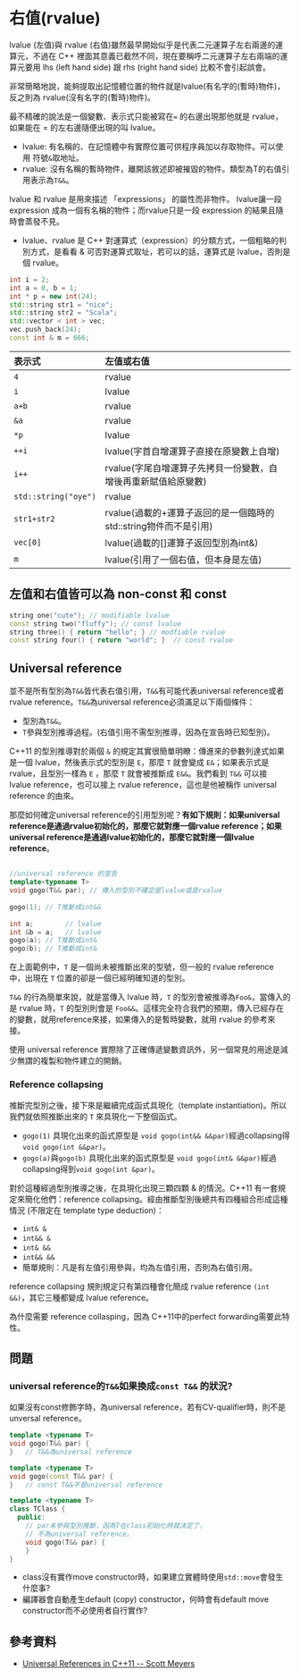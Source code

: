 # 右值\(rvalue\)

lvalue \(左值\)與 rvalue \(右值\)雖然最早開始似乎是代表二元運算子左右兩邊的運算元，不過在 C++ 裡面其意義已截然不同，現在要稱呼二元運算子左右兩端的運算元要用 lhs \(left hand side\) 跟 rhs \(right hand side\) 比較不會引起誤會。

非常簡略地說，能夠提取出記憶體位置的物件就是lvalue\(有名字的\(暫時\)物件\)，反之則為 rvalue\(沒有名字的\(暫時\)物件\)。

最不精確的說法是一個變數、表示式只能被寫在`=` 的右邊出現那他就是 rvalue，如果能在 = 的左右邊隨便出現的叫 lvalue。

* lvalue: 有名稱的、在記憶體中有實際位置可供程序員加以存取物件。可以使用 符號`&`取地址。
* rvalue: 沒有名稱的暫時物件，離開該敘述即被摧毀的物件。類型為T的右值引用表示為`T&&`。

lvalue 和 rvalue 是用來描述 「expressions」 的屬性而非物件。lvalue讓一段 expression 成為一個有名稱的物件；而rvalue只是一段 expression 的結果且隨時會蒸發不見。

* lvalue、rvalue 是 C++ 對運算式（expression）的分類方式，一個粗略的判別方式，是看看 & 可否對運算式取址，若可以的話，運算式是 lvalue，否則是個 rvalue。

```cpp
int i = 2;
int a = 0, b = 1;
int * p = new int(24);
std::string str1 = "nice";
std::string str2 = "Scala";
std::vector < int > vec;
vec.push_back(24);
const int & m = 666;
```

| 表示式 | 左值或右值 |
| :--- | :--- |
| `4` | rvalue |
| `i` | lvalue |
| `a+b` | rvalue |
| `&a` | rvalue |
| `*p` | lvalue |
| `++i` | lvalue\(字首自增運算子直接在原變數上自增\) |
| `i++` | rvalue\(字尾自增運算子先拷貝一份變數，自增後再重新賦值給原變數\) |
| `std::string("oye")` | rvalue |
| `str1+str2` | rvalue\(過載的+運算子返回的是一個臨時的std::string物件而不是引用\) |
| `vec[0]` | lvalue\(過載的\[\]運算子返回型別為int&\) |
| `m` | lvalue\(引用了一個右值，但本身是左值\) |

## 左值和右值皆可以為 non-const 和 const 

```cpp
string one("cute"); // modifiable lvalue
const string two("fluffy"); // const lvalue
string three() { return "hello"; } // modfiable rvalue
const string four() { return "world"; }  // const rvalue
```

## Universal reference

並不是所有型別為`T&&`皆代表右值引用，`T&&`有可能代表universal reference或者rvalue reference。`T&&`為universal reference必須滿足以下兩個條件：

* 型別為`T&&`。 
* `T`參與型別推導過程。\(右值引用不需型別推導，因為在宣告時已知型別\)。



 C++11 的型別推導對於兩個 `&` 的規定其實很簡單明瞭：傳進來的參數列達式如果是一個 lvalue，然後表示式的型別是 `E`，那麼 `T` 就會變成 `E&`；如果表示式是 rvalue，且型別一樣為 `E` ，那麼 `T` 就會被推斷成 `E&&`。我們看到 `T&&` 可以接 lvalue reference，也可以接上 rvalue reference，這也是他被稱作 universal reference 的由來。

那麼如何確定universal reference的引用型別呢？**有如下規則：如果universal reference是通過rvalue初始化的，那麼它就對應一個rvalue reference；如果universal reference是通過lvalue初始化的，那麼它就對應一個lvalue reference**。

## 

```cpp
//universal reference 的宣告
template<typename T>
void gogo(T&& par); // 傳入的型別不確定是lvalue或是rvalue
 
gogo(1); // T推斷成int&&
 
int a;        // lvalue
int &b = a;   // lvalue
gogo(a); // T推斷成int&
gogo(b); // T推斷成int&
```

在上面範例中，`T` 是一個尚未被推斷出來的型號，但一般的 rvalue reference 中，出現在 `T` 位置的卻是一個已經明確知道的型別。

`T&&` 的行為簡單來說，就是當傳入 lvalue 時，`T` 的型別會被推導為`Foo&`，當傳入的是 rvalue 時，`T` 的型別則會是 `Foo&&`。這樣完全符合我們的預期，傳入已經存在的變數，就用reference來接，如果傳入的是暫時變數，就用 rvalue 的參考來接。

使用 universal reference 實際除了正確傳遞變數資訊外，另一個常見的用途是減少無謂的複製和物件建立的開銷。

### Reference collapsing 

推斷完型別之後，接下來是繼續完成函式具現化（template instantiation\)。所以我們就依照推斷出來的 `T` 來具現化一下整個函式。

* `gogo(1)` 具現化出來的函式原型是 `void gogo(int&& &&par)`經過collapsing得 `void gogo(int &&par)`。
* `gogo(a)`與`gogo(b)` 具現化出來的函式原型是 `void gogo(int& &&par)`經過collapsing得到`void gogo(int &par)`。

對於這種經過型別推導之後，在具現化出現三顆四顆 & 的情況。C++11 有一套規定來簡化他們：reference collapsing。經由推斷型別後總共有四種組合形成這種情況 \(不限定在 template type deduction\)：

* `int& &`
* `int&& &`
* `int& &&`
* `int&& &&`
* 簡單規則：凡是有左值引用參與，均為左值引用，否則為右值引用。

reference collapsing 規則規定只有第四種會化簡成 rvalue reference `(int &&)`，其它三種都變成 lvalue reference。

為什麼需要 reference collasping，因為 C++11中的perfect forwarding需要此特性。

## 問題

### universal reference的`T&&`如果換成`const T&&` 的狀況?

如果沒有const修飾字時，為universal reference，若有CV-qualifier時，則不是unversal reference。

```cpp
template <typename T>
void gogo(T&& par) {
}	// T&&為universal reference

template <typename T>
void gogo(const T&& par) {
}	// const T&&不是universal reference

template <typename T>
class TClass {
  public:
	// par未參與型別推斷，因為T在class初始化時就決定了，
	// 不為universal reference。
    void gogo(T&& par) {
    }
}
```

* class沒有實作move constructor時，如果建立實體時使用`std::move`會發生什麼事?
* 編譯器會自動產生default \(copy\) constructor，何時會有default move constructor而不必使用者自行實作?



## 參考資料

* [Universal References in C++11 -- Scott Meyers](https://isocpp.org/blog/2012/11/universal-references-in-c11-scott-meyers)

### 



